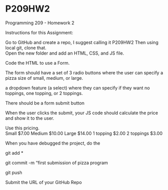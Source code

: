 # P209HW2
Programming 209 - Homework 2

Instructions for this Assignment: 

Go to GitHub and create a repo, I suggest calling it P209HW2
Then using local git, clone that.  
Open the new folder and add an HTML, CSS, and JS file.

Code the HTML to use a Form.  

The form should have a set of 3 radio buttons where the user can specify a pizza size of small, medium, or large.

a dropdown feature (a select) where they can specify if they want no toppings, one topping, or 2 toppings. 

There should be a form submit button

When the user clicks the submit, your JS code should calculate the price and show it to the user.

Use this pricing.  
	Small $7.00
	Medium  $10.00
	Large  $14.00
	1 topping  $2.00
	2 toppings $3.00

When you have debugged the project, do the 

git add *

git commit -m “first submission of pizza program

git push

Submit the URL of your GitHub Repo




